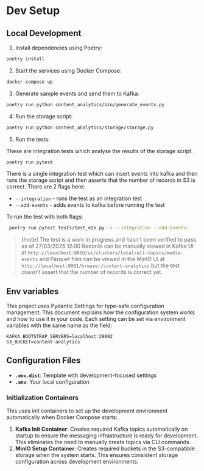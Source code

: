 # Dev Setup

## Local Development

1. Install dependencies using Poetry:

```bash
poetry install
```

2. Start the services using Docker Compose:

```bash
docker-compose up
```

3. Generate sample events and send them to Kafka:

```bash
poetry run python content_analytics/bin/generate_events.py
```

4. Run the storage script:

```bash
poetry run python content_analytics/storage/storage.py
```

5. Run the tests:

These are integration tests which analyse the results of the storage script.

```bash
poetry run pytest
```

There is a single integration test which can insert events into kafka and then runs the storage script and then asserts that the number of records in S3 is correct. There are 2 flags here:

- `--integration` - runs the test as an integration test
- `--add-events` - adds events to kafka before running the test

To run the test with both flags:

```bash
 poetry run pytest tests/test_e2e.py -s --integration --add-events
``` 

> [!note] The test is a work in progress and hasn't been verified to pass as of 27/03/2025 12:00
> Records can be manually viewed in Kafka UI at `http://localhost:8080/ui/clusters/local/all-topics/media-events`
> and Parquet files can be viewed in the MinIO UI at `http://localhost:9001/browser/content-analytics`
> but the test doesn't assert that the number of records is correct yet.  

## Env variables

This project uses Pydantic Settings for type-safe configuration management. This document explains how the configuration system works and how to use it in your code.  Each setting can be set via environment variables with the same name as the field:

```
KAFKA_BOOTSTRAP_SERVERS=localhost:29092
S3_BUCKET=content-analytics
```
## Configuration Files

- **`.env.dist`**: Template with development-focused settings
- **`.env`**: Your local configuration

### Initialization Containers

This uses init containers to set up the development environment automatically when Docker Compose starts:

1. **Kafka Init Container**: Creates required Kafka topics automatically on startup to ensure the messaging infrastructure is ready for development. This eliminates the need to manually create topics via CLI commands.
2. **MinIO Setup Container**: Creates required buckets in the S3-compatible storage when the system starts. This ensures consistent storage configuration across development environments.